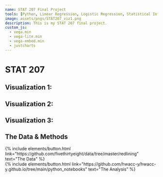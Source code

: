 ```yaml
---
name: STAT 207 Final Project
tools: [Python, Linear Regression, Logistic Regression, Statistical Inference]
image: assets/pngs/STAT207_viz1.png
description: This is my STAT 207 final project.
custom_js:
  - vega.min
  - vega-lite.min
  - vega-embed.min
  - justcharts
---
```



# STAT 207  

## Visualization 1: 

## Visualization 2:  

## Visualization 3: 

## The Data & Methods

<!-- these are written in a combo of html and liquid --> 

<div class="left">
{% include elements/button.html link="https://github.com/fivethirtyeight/data/tree/master/redlining" text="The Data" %}
</div>

<div class="right">
{% include elements/button.html link="https://github.com/hwacc-y/hwacc-y.github.io/tree/main/python_notebooks" text="The Analysis" %}
</div>

